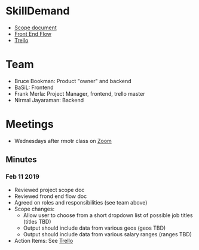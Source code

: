 # SkillDemand
* [Scope document](https://docs.google.com/document/d/1z0yQyPqB6xyIo5EwPaph5A9CERkfgL8gPs7JxKRMhnY/edit#heading=h.1jzwtk8yrjxb)
* [Front End Flow](https://app.flowmapp.com/share/06b3ab1fd60c49192fbac8b3bdf0d209)
* [Trello](https://trello.com/whitesnakes)

# Team
* Bruce Bookman: Product "owner" and backend
* BaSiL: Frontend
* Frank Merla: Project Manager, frontend, trello master
* Nirmal Jayaraman: Backend

# Meetings
* Wednesdays after rmotr class on [Zoom](https://us04web.zoom.us/j/4078717155)

## Minutes
### Feb 11 2019
* Reviewed project scope doc
* Reviewed frond end flow doc
* Agreed on roles and responsibilities (see team above)
* Scope changes:
  * Allow user to choose from a short dropdown list of possible job titles (titles TBD)
  * Output should include data from various geos (geos TBD)
  * Output should include data from various salary ranges (ranges TBD)
* Action Items: See [Trello](https://trello.com/whitesnakes)
